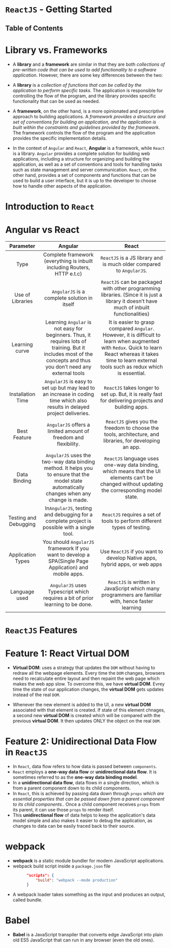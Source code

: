# `ReactJS` - Getting Started

## Table of Contents

# Library vs. Frameworks
* A __library__ and a __framework__ are similar in that they are both _collections of pre-written code that can be used to add functionality to a software application_. However, there are some key differences between the two:

* A __library__ is a _collection of functions that can be called by the application to perform specific tasks_. The application is responsible for controlling the flow of the program, and the library provides specific functionality that can be used as needed.

* A __framework__, on the other hand, is a more opinionated and prescriptive approach to building applications. A _framework provides a structure and set of conventions for building an application, and the application is built within the constraints and guidelines provided by the framework_. The framework controls the flow of the program and the application provides the specific implementation details.

* In the context of `Angular` and `React`, __Angular__ is a framework, while `React` is a library. `Angular` provides a complete solution for building web applications, including a structure for organizing and building the application, as well as a set of conventions and tools for handling tasks such as state management and server communication. `React`, on the other hand, provides a set of components and functions that can be used to build a user interface, but it is up to the developer to choose how to handle other aspects of the application.

# Introduction to `React`

# Angular vs React
Parameter | Angular | React
|:----------:|:-----------:|:-------------:|
Type | Complete framework (everything is inbuilt including Routers, HTTP e.t.c) | `ReactJS` is a JS library and is much older compared to `AngularJS`.
Use of Libraries | `AngularJS` is a complete solution in itself | `ReactJS` can be packaged with other programming libraries. (Since it is just a library it doesn’t have much of inbuilt functionalities)
Learning curve | Learning `Angular` is not easy for beginners. Thus, it requires lots of training. But it includes most of the concepts and thus you don’t need any external tools | It is easier to grasp compared `Angular`. However, it is difficult to learn when augmented with `Redux`. Quick to learn React whereas it takes time to learn external tools such as redux which is essential.
Installation Time | `AngularJS` is easy to set up but may lead to an increase in coding time which also results in delayed project deliveries. | `ReactJS` takes longer to set up. But, it is really fast for delivering projects and building apps.
Best Feature | `AngularJS` offers a limited amount of freedom and flexibility. | `ReactJS` gives you the freedom to choose the tools, architecture, and libraries, for developing an app.
Data Binding | `AngularJS` uses the two-way data binding method. It helps you to ensure that the model state automatically changes when any change is made. | `ReactJS` language uses one-way data binding, which means that the UI elements can’t be changed without updating the corresponding model state.
Testing and Debugging | In`AngularJS`, testing and debugging for a complete project is possible with a single tool. | `ReactJS` requires a set of tools to perform different types of testing.
Application Types | You should `AngularJS` framework If you want to develop a SPA(Single Page Application) and mobile apps. | Use `ReactJS` if you want to develop Native apps, hybrid apps, or web apps
Language used | `AngularJS` uses Typescript which requires a bit of prior learning to be done. | `ReactJS` is written in JavaScript which many programmers are familiar with, hence faster learning


# `ReactJS` Features

# Feature 1: React Virtual DOM
* __Virtual DOM__: uses a strategy that updates the `DOM` without having to redraw all the webpage elements. Every time the `DOM` changes, browsers need to recalculate entire layout and then repaint the web page which makes the web app slow. To overcome this, we have __virtual DOM__. Evrey time the state of our application changes, the __virtual DOM__ gets updates instead of the real `DOM`.

* Whenever the new element is added to the UI, a new __virtual DOM__ associated with that element is created. If state of this element chnages, a second new __virtual DOM__ is created which will be compared with the previous __virtual DOM__. It then updates ONLY the object on the real `DOM`.

# Feature 2: Unidirectional Data Flow in `ReactJS`
* In `React`, data flow refers to how data is passed between `components`. 
* `React` employs a __one-way data flow__ or __unidirectional data flow__. It is sometimes referred to as the __one-way data binding model__.
* In a __unidirectional data flow__, data flows in a single direction, which is from a parent component down to its child components. 
* In `React`, this is achieved by passing data down through `props` _which are essential properties that can be passed down from a parent component to its child components._. Once a child component receives `props` from its parent, it can use those `props` to render itself.
* This __unidirectional flow__ of data helps to keep the application's data model simple and also makes it easier to debug the application, as changes to data can be easily traced back to their source.

# webpack
* __webpack__ is a static module bundler for modern JavaScript applications.
* webpack build script inside a `package.json` file
  ```json
        "scripts": {
            "build": "webpack --mode production"
        }
  ```
* A webpack loader takes something as the input and produces an output, called bundle.

# Babel
* __Babel__ is a JavaScript transpiler that converts edge JavaScript into plain old ES5 JavaScript that can run in any browser (even the old ones).